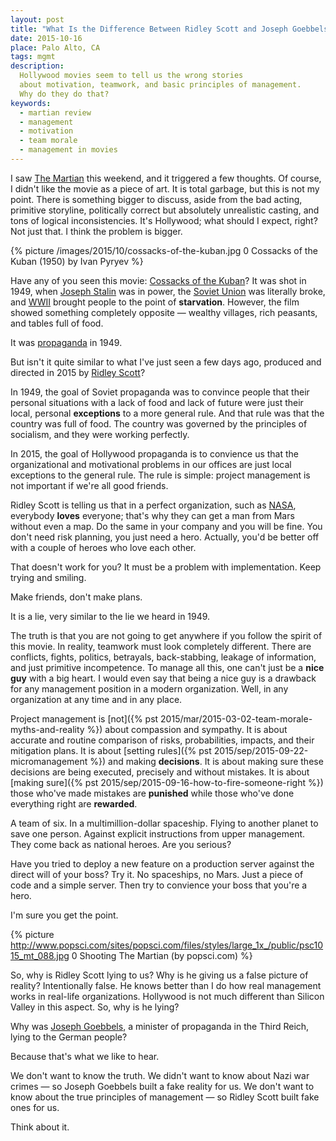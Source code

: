 ```yaml
---
layout: post
title: "What Is the Difference Between Ridley Scott and Joseph Goebbels?"
date: 2015-10-16
place: Palo Alto, CA
tags: mgmt
description:
  Hollywood movies seem to tell us the wrong stories
  about motivation, teamwork, and basic principles of management.
  Why do they do that?
keywords:
  - martian review
  - management
  - motivation
  - team morale
  - management in movies
---
```


I saw [The Martian](http://www.imdb.com/title/tt3659388/)
this weekend, and it triggered a few thoughts. Of course, I didn't like
the movie as a piece of art. It is total garbage, but this is not my point.
There is something bigger to discuss, aside from the bad acting, primitive
storyline, politically correct but absolutely unrealistic casting,
and tons of logical inconsistencies. It's Hollywood; what
should I expect, right? Not just that. I think the problem is bigger.

<!--more-->

{% picture /images/2015/10/cossacks-of-the-kuban.jpg 0 Cossacks of the Kuban (1950) by Ivan Pyryev %}

Have any of you seen this movie: [Cossacks of the Kuban](http://www.imdb.com/title/tt0041562/)?
It was shot in 1949, when [Joseph Stalin](https://en.wikipedia.org/wiki/Joseph_Stalin)
was in power, the [Soviet Union](https://en.wikipedia.org/wiki/Soviet_Union)
was literally broke, and [WWII](https://en.wikipedia.org/wiki/World_War_II)
brought people to the point of **starvation**.
However, the film showed something completely opposite &mdash;
wealthy villages, rich peasants, and tables full of food.

It was [propaganda](https://en.wikipedia.org/wiki/Propaganda) in 1949.

But isn't it quite similar to what I've just seen a few days ago,
produced and directed in 2015 by [Ridley Scott](http://www.imdb.com/name/nm0000631/)?

In 1949, the goal of Soviet propaganda was to convince people that
their personal situations with a lack of food and lack of future were
just their local, personal **exceptions** to a more general rule. And that
rule was that the country was full of food. The country was governed by
the principles of socialism, and they were working perfectly.

In 2015, the goal of Hollywood propaganda is to convience us that the
organizational and motivational problems in our offices are just local exceptions to
the general rule. The rule is simple: project management is not important
if we're all good friends.

Ridley Scott is telling us that in a perfect organization, such as
[NASA](https://www.nasa.gov/),
everybody **loves** everyone; that's why they can get a man from Mars without
even a map. Do the same in your company and you will be fine. You don't
need risk planning, you just need a hero. Actually, you'd be better off
with a couple of heroes who love each other.

That doesn't work for you? It must be a problem with implementation.
Keep trying and smiling.

Make friends, don't make plans.

It is a lie, very similar to the lie we heard in 1949.

The truth is that you are not going to get anywhere if you follow
the spirit of this movie. In reality, teamwork must look completely
different. There are conflicts, fights, politics, betrayals, back-stabbing,
leakage of information, and just primitive incompetence. To manage all
this, one can't just be a **nice guy** with a big heart. I would even say
that being a nice guy is a drawback for any management position in a modern
organization. Well, in any organization at any time and in any place.

Project management is [not]({% pst 2015/mar/2015-03-02-team-morale-myths-and-reality %})
about compassion and sympathy. It is about
accurate and routine comparison of risks, probabilities, impacts, and
their mitigation plans. It is about
[setting rules]({% pst 2015/sep/2015-09-22-micromanagement %})
and making **decisions**. It is about making sure
these decisions are being executed, precisely and without mistakes.
It is about [making sure]({% pst 2015/sep/2015-09-16-how-to-fire-someone-right %})
those who've made mistakes are **punished** while those who've
done everything right are **rewarded**.

A team of six. In a multimillion-dollar spaceship.
Flying to another planet to save one person.
Against explicit instructions from upper management.
They come back as national heroes.
Are you serious?

Have you tried to deploy a new feature on a production server against
the direct will of your boss? Try it. No spaceships, no Mars. Just
a piece of code and a simple server. Then try to convience your boss
that you're a hero.

I'm sure you get the point.

{% picture http://www.popsci.com/sites/popsci.com/files/styles/large_1x_/public/psc1015_mt_088.jpg 0 Shooting The Martian (by popsci.com) %}

So, why is Ridley Scott lying to us?
Why is he giving us a false picture of reality?
Intentionally false. He knows better than I do how real management
works in real-life organizations. Hollywood is not much different
than Silicon Valley in this aspect. So, why is he lying?

Why was [Joseph Goebbels](https://en.wikipedia.org/wiki/Joseph_Goebbels),
a minister of propaganda in the Third Reich,
lying to the German people?

Because that's what we like to hear.

We don't want to know the truth. We didn't want to know about
Nazi war crimes &mdash; so Joseph Goebbels built a fake reality for us.
We don't want to know about the true principles of management &mdash;
so Ridley Scott built fake ones for us.

Think about it.

